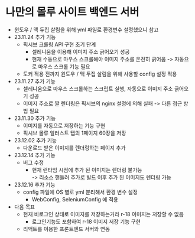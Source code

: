 # 나만의 몰루 사이트 백엔드 서버
- 윈도우 / 맥 두집 살림을 위해 yml 파일로 환경변수 설정했으니 참고
- 23.11.24 추가 기능
  - 픽시브 크롤링 API 구현 초기 단계
    - 셀레니움을 이용해 이미지 주소 긁어오기 성공
    - 현재 수동으로 마우스 스크롤해야 이미지 주소를 온전히 긁어옴
      -> 자동으로 마우스 스크롤 기능 필요
  - 도커 적용 전까지 윈도우 / 맥 두집 살림을 위해 사용할 config 설정 적용
- 23.11.27 추가 기능
  - 셀레니움으로 마우스 스크롤하는 스크립트 실행, 자동으로 이미지 주소 긁어오기 성공
  - 이미지 주소로 짤 렌더링은 픽시브의 nginx 설정에 의해 실패
    -> 다른 접근 방법 필요
- 23.11.30 추가 기능
  - 이미지를 자동으로 저장하는 기능 구현
  - 픽시브 몰루 일러스트 탭의 1페이지 60장을 저장
- 23.12.02 추가 기능
  - 다운로드 받은 이미지를 렌더링하는 페이지 추가
- 23.12.14 추가 기능
  - 버그 수정
    - 현재 런타임 시점에 추가 된 이미지는 렌더링 불가능 <br/> 
      -> 리소스 핸들러 추가로 빌드 이후 추가 된 이미지도 렌더링 가능
- 23.12.16 추가 기능
  - config 파일에 OS 별로 yml 분리해서 환경 변수 설정
    - WebConfig, SeleniumConfig 에 적용
- 다음 목표
  - 현재 비로그인 상태로 이미지를 저장하는거라 r-18 이미지는 저장할 수 없음
    - 로그인기능도 포함하여 r-18 이미지 저장 기능 구현
  - 리액트를 이용한 프론트엔드 서버와 연동
